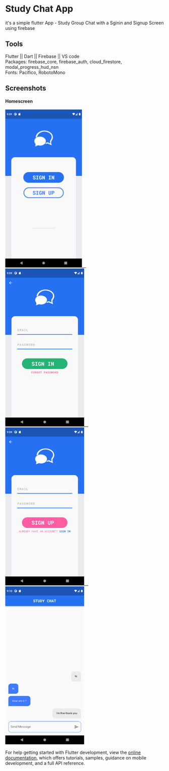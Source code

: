 # Study Chat App
it's a simple flutter App - Study Group Chat with a Sginin and Signup Screen using firebase

## Tools
Flutter || Dart || Firebase || VS code<br />
Packages: firebase_core, firebase_auth, cloud_firestore, modal_progress_hud_nsn <br />
Fonts: Pacifico, RobotoMono

## Screenshots

#### Homescreen
<img src="https://github.com/moh-eltabei/Study-Chat-App/blob/master/screenshots/signIn-signUp-page.png" height="500" />__ <img src="https://github.com/moh-eltabei/Study-Chat-App/blob/master/screenshots/signIn-Page.png" width="250" height="500" />__ <img src="https://github.com/moh-eltabei/Study-Chat-App/blob/master/screenshots/signUp-page.png" width="250" height="500" />__ <img src="https://github.com/moh-eltabei/Study-Chat-App/blob/master/screenshots/chat-page.png" width="250" height="500" />


For help getting started with Flutter development, view the
[online documentation](https://docs.flutter.dev/), which offers tutorials,
samples, guidance on mobile development, and a full API reference.
